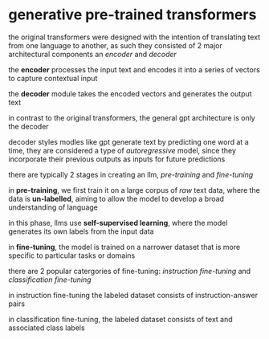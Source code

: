 # generative pre-trained transformers

the original transformers were designed with the intention of translating text from one language to another, as such they consisted of 2 major architectural components an *encoder* and *decoder*

the **encoder** processes the input text and encodes it into a series of vectors to capture contextual input

the **decoder** module takes the encoded vectors and generates the output text

in contrast to the original transformers, the general gpt architecture is only the decoder

decoder styles modles like gpt generate text by predicting one word at a time, they are considered a type of *autoregressive* model, since they incorporate their previous outputs as inputs for future predictions

there are typically 2 stages in creating an llm, *pre-training* and *fine-tuning*

in **pre-training**, we first train it on a large corpus of *raw* text data, where the data is **un-labelled**, aiming to allow the model to develop a broad understanding of language

in this phase, llms use **self-supervised learning**, where the model generates its own labels from the input data

in **fine-tuning**, the model is trained on a narrower dataset that is more specific to particular tasks or domains

there are 2 popular catergories of fine-tuning: *instruction fine-tuning* and *classification fine-tuning*

in instruction fine-tuning the labeled dataset consists of instruction-answer pairs

in classification fine-tuning, the labeled dataset consists of text and associated class labels
